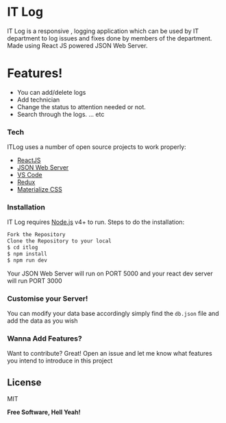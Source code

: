 # IT Log


IT Log is a responsive , logging application which can be used by IT department to log issues and fixes done by members of the department. 
Made using React JS powered JSON Web Server.

# Features!

  - You can add/delete logs
  - Add technician
  - Change the status to attention needed or not.
  - Search through the logs. 
  ... etc

### Tech

ITLog uses a number of open source projects to work properly:

* [ReactJS](https://reactjs.org)
* [JSON Web Server](https://github.com/typicode/json-server)
* [VS Code](https://code.visualstudio.com/)
* [Redux](https://redux.js.org)
* [Materialize CSS](https://materializecss.com/)

### Installation

IT Log requires [Node.js](https://nodejs.org/) v4+ to run.
Steps to do the installation:
```sh
Fork the Repository
Clone the Repository to your local 
$ cd itlog
$ npm install
$ npm run dev
```
Your JSON Web Server will run on PORT 5000 and your react dev server will run PORT 3000 
### Customise your Server!
You can modify your data base accordingly simply find the `db.json` file and add the data as you wish 

### Wanna Add Features?

Want to contribute? Great!
Open an issue and let me know what features you intend to introduce in this project

License
----

MIT


**Free Software, Hell Yeah!**
